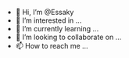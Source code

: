 - 👋 Hi, I’m @Essaky
- 👀 I’m interested in ...
- 🌱 I’m currently learning ...
- 💞️ I’m looking to collaborate on ...
- 📫 How to reach me ...

<!---
Essaky/Essaky is a ✨ special ✨ repository because its `README.md` (this file) appears on your GitHub profile.
You can click the Preview link to take a look at your changes.
--->
